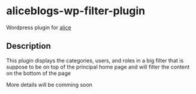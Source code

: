 # aliceblogs-wp-filter-plugin

Wordpress plugin for [alice](https://search.epfl.ch/?filter=unit&q=Alice)

## Description

This plugin displays the categories, users, and roles in a big filter that is suppose to be on top of the principal home page and will filter the content on the bottom of the page

More details will be comming soon


